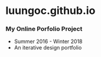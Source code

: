 # luungoc.github.io
### My Online Porfolio Project
* Summer 2016 - Winter 2018
* An iterative design portfolio

